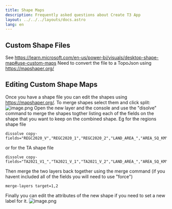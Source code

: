 ```yaml
---
title: Shape Maps
description: Frequently asked questions about Create T3 App
layout: ../../../layouts/docs.astro
lang: en
---
```


## Custom Shape Files
See https://learn.microsoft.com/en-us/power-bi/visuals/desktop-shape-map#use-custom-maps
Need to convert the file to a TopoJson using https://mapshaper.org/

## Editing Custom Shape Maps
Once you have a shape file you can edit the shapes using https://mapshaper.org/.
To merge shapes select them and click split:
![image.png](/.attachments/image-92f9e5bf-0591-496d-afa6-9c0393ca16fc.png)
Open the new layer and the console and use the "disolve" command to merge the shapes togther listing each of the fields on the shape that you want to keep on the combined shape.
Eg for the regions shape file
```
dissolve copy-fields="REGC2020_V","REGC2020_1","REGC2020_2","LAND_AREA_","AREA_SQ_KM","SHAPE_Leng","split_id
```
or for the TA shape file
```
dissolve copy-fields="TA2021_V1_","TA2021_V_1","TA2021_V_2","LAND_AREA_","AREA_SQ_KM","Shape_Leng","split_id"
```
Then merge the two layers back together using the merge command (if you havent included all of the fields you will need to use "force")
```
merge-layers target=1,2
```
Finally you can edit the attributes of the new shape if you need to set a new label for it.
![image.png](/.attachments/image-62a3f351-e53f-4925-8f5a-2c0a4a92b458.png)